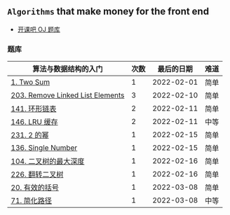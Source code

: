 ## `Algorithms` that make money for the front end

- [开课吧 OJ 题库](https://oj.kaikeba.com/)

### 题库

| 算法与数据结构的入门                                         | 次数 | 最后的日期 | 难道 |
| ------------------------------------------------------------ | ---- | ---------- | ---- |
| [1. Two Sum](https://leetcode-cn.com/problems/two-sum)       | 1    | 2022-02-01 | 简单 |
| [203. Remove Linked List Elements](https://leetcode-cn.com/problems/remove-linked-list-elements) | 3    | 2022-02-10 | 简单 |
| [141. 环形链表](https://leetcode-cn.com/problems/linked-list-cycle) | 2    | 2022-02-11 | 简单 |
| [146. LRU 缓存](https://leetcode-cn.com/problems/lru-cache)  | 2    | 2022-02-11 | 中等 |
| [231. 2 的幂](https://leetcode-cn.com/problems/power-of-two) | 1    | 2022-02-15 | 简单 |
| [136. Single Number](https://leetcode-cn.com/problems/single-number) | 1    | 2022-02-15 | 简单 |
| [104. 二叉树的最大深度](https://leetcode-cn.com/problems/maximum-depth-of-binary-tree) | 1    | 2022-02-16 | 简单 |
| [226. 翻转二叉树](https://leetcode-cn.com/problems/invert-binary-tree) | 1    | 2022-02-16 | 简单 |
| [20. 有效的括号](https://leetcode-cn.com/problems/valid-parentheses) | 1    | 2022-03-08 | 简单 |
| [71. 简化路径](https://leetcode-cn.com/problems/simplify-path) | 1    | 2022-03-08 | 中等 |
